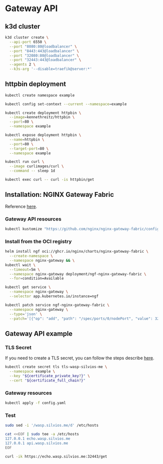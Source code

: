 # Gateway API

## k3d cluster

```bash
k3d cluster create \
  --api-port 6550 \
  --port "8080:80@loadbalancer" \
  --port "8443:443@loadbalancer" \
  --port "32080:80@loadbalancer" \
  --port "32443:443@loadbalancer" \
  --agents 2 \
  --k3s-arg '--disable=traefik@server:*'
```

## httpbin deployment

```bash
kubectl create namespace example

kubectl config set-context --current --namespace=example

kubectl create deployment httpbin \
  --image=kennethreitz/httpbin \
  --port=80 \
  --namespace example

kubectl expose deployment httpbin \
  --name=httpbin \
  --port=80 \
  --target-port=80 \
  --namespace example

kubectl run curl \
  --image curlimages/curl \
  --command -- sleep 1d

kubectl exec curl -- curl -is httpbin/get
```

## Installation: NGINX Gateway Fabric

Reference [here](https://docs.nginx.com/nginx-gateway-fabric/installation/installing-ngf/helm/).

### Gateway API resources

```bash
kubectl kustomize "https://github.com/nginx/nginx-gateway-fabric/config/crd/gateway-api/standard?ref=v1.6.2" | kubectl apply -f -
```

### Install from the OCI registry

```bash
helm install ngf oci://ghcr.io/nginx/charts/nginx-gateway-fabric \
  --create-namespace \
  --namespace nginx-gateway && \
kubectl wait \
  --timeout=5m \
  --namespace nginx-gateway deployment/ngf-nginx-gateway-fabric \
  --for=condition=Available
```

```bash
kubectl get service \
  --namespace nginx-gateway \
  --selector app.kubernetes.io/instance=ngf

kubectl patch service ngf-nginx-gateway-fabric \
  --namespace nginx-gateway \
  --type='json' \
  --patch='[{"op": "add", "path": "/spec/ports/0/nodePort", "value": 32080}, {"op": "add", "path": "/spec/ports/1/nodePort", "value": 32443}]'
```

## Gateway API example

### TLS Secret

If you need to create a TLS secret, you can follow the steps describe [here](https://github.com/smsilva/kubernetes/tree/main/lab/ingress/certbot).

```bash
kubectl create secret tls tls-wasp-silvios-me \
  --namespace example \
  --key "${certificate_private_key?}" \
  --cert "${certificate_full_chain?}"
```

### Gateway resources

```bash
kubectl apply -f config.yaml
```

### Test

```bash
sudo sed -i '/wasp.silvios.me/d' /etc/hosts

cat <<EOF | sudo tee -a /etc/hosts
127.0.0.1 echo.wasp.silvios.me
127.0.0.1 api.wasp.silvios.me
EOF
```

```bash
curl -ik https://echo.wasp.silvios.me:32443/get
```
